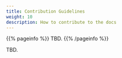 ```yaml
---
title: Contribution Guidelines
weight: 10
description: How to contribute to the docs
---
```


{{% pageinfo %}}
TBD.
{{% /pageinfo %}}

TBD.
